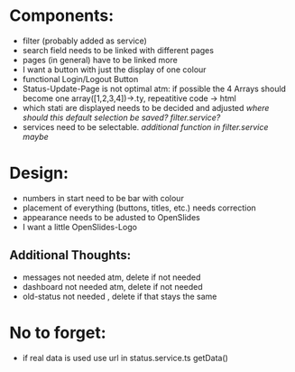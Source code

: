 # Components: 
 - filter (probably added as service)
 - search field needs to be linked with different pages
 - pages (in general) have to be linked more
 - I want a button with just the display of one colour
 - functional Login/Logout Button
 - Status-Update-Page is not optimal atm: if possible the 4 Arrays should become one array([1,2,3,4])->.ty, repeatitive code -> html
 - which stati are displayed needs to be decided and adjusted _where should this default selection be saved? filter.service?_
 - services need to be selectable. _additional function in filter.service maybe_

# Design:
 - numbers in start need to be bar with colour 
 - placement of everything (buttons, titles, etc.) needs correction
 - appearance needs to be adusted to OpenSlides
 - I want a little OpenSlides-Logo


 ## Additional Thoughts:
 - messages not needed atm, delete if not needed
 - dashboard not needed atm, delete if not needed
 - old-status not needed , delete if that stays the same

 # No to forget:
 - if real data is used use url in status.service.ts getData()
